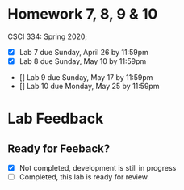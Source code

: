 # Homework 7, 8, 9 & 10

CSCI 334: Spring 2020;
 - [x] Lab 7 due Sunday, April 26 by 11:59pm
 - [x] Lab 8 due Sunday, May 10 by 11:59pm
 - [] Lab 9 due Sunday, May 17 by 11:59pm
 - [] Lab 10 due Monday, May 25 by 11:59pm

# Lab Feedback

## Ready for Feeback?
 - [x] Not completed, development is still in progress
 - [ ] Completed, this lab is ready for review.
